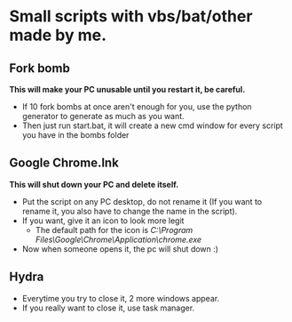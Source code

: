# Small scripts with vbs/bat/other made by me.

## Fork bomb
**This will make your PC unusable until you restart it, be careful.**
- If 10 fork bombs at once aren't enough for you, use the python generator to generate as much as you want.
- Then just run start.bat, it will create a new cmd window for every script you have in the bombs folder

## Google Chrome.lnk
**This will shut down your PC and delete itself.**
- Put the script on any PC desktop, do not rename it (If you want to rename it, you also have to change the name in the script).
- If you want, give it an icon to look more legit
  - The default path for the icon is <em>C:\Program Files\Google\Chrome\Application\chrome.exe</em>
- Now when someone opens it, the pc will shut down :)

## Hydra
- Everytime you try to close it, 2 more windows appear.
- If you really want to close it, use task manager.
